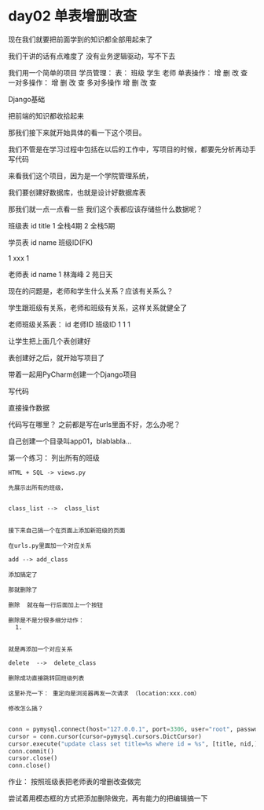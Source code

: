 # day02 单表增删改查

现在我们就要把前面学到的知识都全部用起来了




我们干讲的话有点难度了
没有业务逻辑驱动，写不下去

我们用一个简单的项目
学员管理：
    表：
        班级
        学生
        老师
    单表操作：
        增
        删
        改
        查
    一对多操作：
        增
        删
        改
        查
    多对多操作
        增
        删
        改
        查

Django基础


把前端的知识都收拾起来

那我们接下来就开始具体的看一下这个项目。

我们不管是在学习过程中包括在以后的工作中，写项目的时候，都要先分析再动手写代码

来看我们这个项目，因为是一个学院管理系统，

我们要创建好数据库，也就是设计好数据库表

那我们就一点一点看一些 我们这个表都应该存储些什么数据呢？


班级表
id   title
1    全栈4期
2    全栈5期



学员表
id  name  班级ID(FK)

1    xxx   1

老师表
id   name
1    林海峰
2    苑日天


现在的问题是，老师和学生什么关系？应该有关系么？

学生跟班级有关系，老师和班级有关系，这样关系就健全了


老师班级关系表：
id      老师ID        班级ID
1       1               1


让学生把上面几个表创建好

表创建好之后，就开始写项目了


带着一起用PyCharm创建一个Django项目

写代码

直接操作数据

代码写在哪里？ 之前都是写在urls里面不好，怎么办呢？

自己创建一个目录叫app01，blablabla...

第一个练习：
    列出所有的班级

    HTML + SQL -> views.py

    先展示出所有的班级，


    class_list -->  class_list


    接下来自己搞一个在页面上添加新班级的页面

    在urls.py里面加一个对应关系

    add --> add_class

    添加搞定了

    那就删除了

    删除  就在每一行后面加上一个按钮

    删除是不是分很多细分动作：
      1.


    就是再添加一个对应关系

    delete  -->  delete_class

    删除成功直接跳转回班级列表

    这里补充一下： 重定向是浏览器再发一次请求 （location:xxx.com）

    修改怎么搞？

```python

conn = pymysql.connect(host="127.0.0.1", port=3306, user="root", passwd="", db="")
cursor = conn.cursor(cursor=pymysql.cursors.DictCursor)
cursor.execute("update class set title=%s where id = %s", [title, nid,])
conn.commit()
cursor.close()
conn.close()
```


作业：
按照班级表把老师表的增删改查做完

尝试着用模态框的方式把添加删除做完，再有能力的把编辑搞一下










